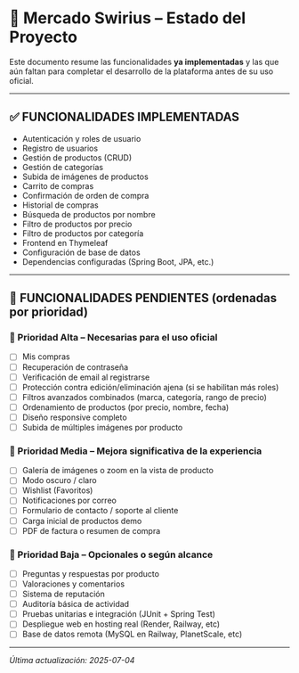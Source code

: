 # 🛒 Mercado Swirius – Estado del Proyecto

Este documento resume las funcionalidades **ya implementadas** y las que aún faltan para completar el desarrollo de la plataforma antes de su uso oficial.

---

## ✅ FUNCIONALIDADES IMPLEMENTADAS

- Autenticación y roles de usuario
- Registro de usuarios
- Gestión de productos (CRUD)
- Gestión de categorías
- Subida de imágenes de productos
- Carrito de compras
- Confirmación de orden de compra
- Historial de compras
- Búsqueda de productos por nombre
- Filtro de productos por precio
- Filtro de productos por categoría
- Frontend en Thymeleaf
- Configuración de base de datos
- Dependencias configuradas (Spring Boot, JPA, etc.)

---

## 🚧 FUNCIONALIDADES PENDIENTES (ordenadas por prioridad)

### 🥇 Prioridad Alta – Necesarias para el uso oficial
- [ ] Mis compras
- [ ] Recuperación de contraseña
- [ ] Verificación de email al registrarse
- [ ] Protección contra edición/eliminación ajena (si se habilitan más roles)
- [ ] Filtros avanzados combinados (marca, categoría, rango de precio)
- [ ] Ordenamiento de productos (por precio, nombre, fecha)
- [ ] Diseño responsive completo
- [ ] Subida de múltiples imágenes por producto

### 🥈 Prioridad Media – Mejora significativa de la experiencia
- [ ] Galería de imágenes o zoom en la vista de producto
- [ ] Modo oscuro / claro
- [ ] Wishlist (Favoritos)
- [ ] Notificaciones por correo
- [ ] Formulario de contacto / soporte al cliente
- [ ] Carga inicial de productos demo
- [ ] PDF de factura o resumen de compra

### 🥉 Prioridad Baja – Opcionales o según alcance
- [ ] Preguntas y respuestas por producto
- [ ] Valoraciones y comentarios
- [ ] Sistema de reputación
- [ ] Auditoría básica de actividad
- [ ] Pruebas unitarias e integración (JUnit + Spring Test)
- [ ] Despliegue web en hosting real (Render, Railway, etc)
- [ ] Base de datos remota (MySQL en Railway, PlanetScale, etc)

---

_Última actualización: 2025-07-04_